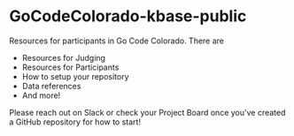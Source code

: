 # GoCodeColorado-kbase-public

Resources for participants in Go Code Colorado. There are
  - Resources for Judging
  - Resources for Participants
  - How to setup your repository
  - Data references
  - And more!

Please reach out on Slack or check your Project Board once you've created a GitHub repository for how to start!
